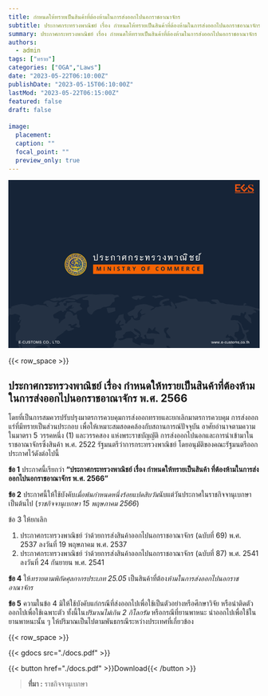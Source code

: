 ```yaml
---
title: กําหนดให้ทรายเป็นสินค้าที่ต้องห้ามในการส่งออกไปนอกราชอาณาจักร 
subtitle: ประกาศกระทรวงพาณิชย์ เรื่อง กําหนดให้ทรายเป็นสินค้าที่ต้องห้ามในการส่งออกไปนอกราชอาณาจักร พ.ศ. 2566 
summary: ประกาศกระทรวงพาณิชย์ เรื่อง กําหนดให้ทรายเป็นสินค้าที่ต้องห้ามในการส่งออกไปนอกราชอาณาจักร พ.ศ. 2566 
authors:
  - admin
tags: ["ทราย"]
categories: ["OGA","Laws"]
date: "2023-05-22T06:10:00Z"
publishDate: "2023-05-15T06:10:00Z"
lastMod: "2023-05-22T06:15:00Z"
featured: false
draft: false

image:
  placement:
  caption: ""
  focal_point: ""
  preview_only: true
---
```


![](featured.png)

{{< row_space >}}

## ประกาศกระทรวงพาณิชย์ เรื่อง กําหนดให้ทรายเป็นสินค้าที่ต้องห้ามในการส่งออกไปนอกราชอาณาจักร พ.ศ. 2566

โดยที่เป็นการสมควรปรับปรุงมาตรการควบคุมการส่งออกทรายและยกเลิกมาตรการควบคุม การส่งออกแร่ที่มีทรายเป็นส่วนประกอบ เพื่อให้เหมาะสมสอดคล้องกับสถานการณ์ปัจจุบัน อาศัยอํานาจตามความในมาตรา 5 วรรคหนึ่ง (1) และวรรคสอง แห่งพระราชบัญญัติ การส่งออกไปนอกและการนําเข้ามาในราชอาณาจักรซึ่งสินค้า พ.ศ. 2522 รัฐมนตรีว่าการกระทรวงพาณิชย์ โดยอนุมัติของคณะรัฐมนตรีออกประกาศไว้ดังต่อไปนี้

**ข้อ 1** ประกาศนี้เรียกว่า **“ประกาศกระทรวงพาณิชย์ เรื่อง กําหนดให้ทรายเป็นสินค้า ที่ต้องห้ามในการส่งออกไปนอกราชอาณาจักร พ.ศ. 2566”**

**ข้อ 2** ประกาศนี้ให้ใช้บังคับ*เมื่อพ้นกําหนดหนึ่งร้อยแปดสิบวัน*นับแต่วันประกาศในราชกิจจานุเบกษาเป็นต้นไป (*ราชกิจจานุเบกษา 15 พฤษภาคม 2566*)

ข้อ 3 ให้ยกเลิก
1.	ประกาศกระทรวงพาณิชย์ ว่าด้วยการส่งสินค้าออกไปนอกราชอาณาจักร (ฉบับที่ 69) พ.ศ. 2537 ลงวันที่ 19 พฤษภาคม พ.ศ. 2537
2.	ประกาศกระทรวงพาณิชย์ ว่าด้วยการส่งสินค้าออกไปนอกราชอาณาจักร (ฉบับที่ 87) พ.ศ. 2541 ลงวันที่ 24 กันยายน พ.ศ. 2541

**ข้อ 4** ให้*ทรายตามพิกัดศุลกากรประเภท 25.05* เป็นสินค้าที่ต้อง*ห้ามในการส่งออกไปนอกราชอาณาจักร*

**ข้อ 5** ความในข้อ 4 มิให้ใช้บังคับแก่กรณีที่ส่งออกไปเพื่อใช้เป็นตัวอย่างหรือศึกษาวิจัย หรือนําติดตัวออกไปเพื่อใช้เฉพาะตัว ทั้งนี้ใน*ปริมาณไม่เกิน 2 กิโลกรัม* หรือกรณีที่ยานพาหนะ นําออกไปเพื่อใช้ในยานพาหนะนั้น ๆ ให้ปริมาณเป็นไปตามพันธกรณีระหว่างประเทศที่เกี่ยวข้อง





{{< row_space >}}

{{< gdocs src="./docs.pdf" >}}


{{< button href="./docs.pdf" >}}Download{{< /button >}}




> **ที่มา :** ราชกิจจานุเบกษา

